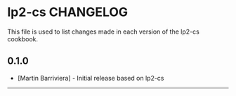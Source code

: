 lp2-cs CHANGELOG
================

This file is used to list changes made in each version of the lp2-cs cookbook.

0.1.0
-----
- [Martin Barriviera] - Initial release based on lp2-cs

- - -
